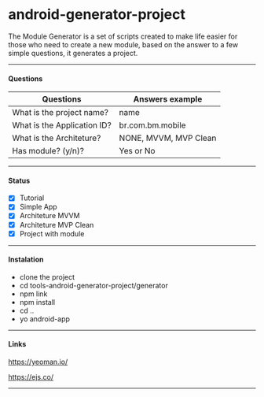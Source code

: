 # android-generator-project

The Module Generator is a set of scripts created to make life easier for those who need to create a new module, based on the answer to a few simple questions, it generates a project.

------

#### Questions
Questions | Answers example
---------- | ----------
What is the project name? | name
What is the Application ID? | br.com.bm.mobile
What is the Architeture? | NONE, MVVM, MVP Clean
Has module? (y/n)? | Yes or No

------

#### Status

- [x] Tutorial
- [x] Simple App
- [x] Architeture MVVM
- [x] Architeture MVP Clean
- [x] Project with module

------

#### Instalation

- clone the project
- cd tools-android-generator-project/generator
- npm link
- npm install
- cd ..
- yo android-app

------

#### Links

https://yeoman.io/

https://ejs.co/

------
